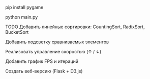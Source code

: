 pip install pygame

python main.py


TODO
Добавить линейные сортировки: CountingSort, RadixSort, BucketSort

Добавить подсветку сравниваемых элементов

Реализовать управление скоростью (↑ / ↓)

Добавить график FPS и итераций

Создать веб-версию (Flask + D3.js)
